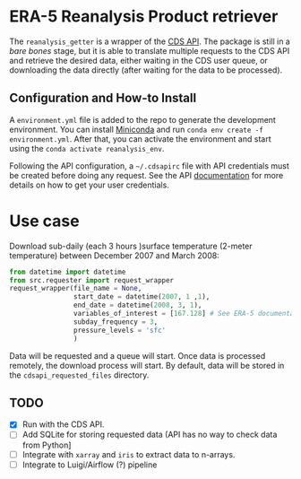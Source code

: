 # ERA-5 Reanalysis Product retriever

The `reanalysis_getter` is a wrapper of the [CDS API][1]. The package is still
in a _bare bones_ stage, but it is able to translate multiple requests to the
CDS API and retrieve the desired data, either waiting in the CDS user queue, or
downloading the data directly (after waiting for the data to be processed). 

## Configuration and How-to Install

A `environment.yml` file is added to the repo to generate the development
environment. You can install [Miniconda][3] and run `conda env create -f
environment.yml`. After that, you can activate the environment and start using
the `conda activate reanalysis_env`. 

Following the API configuration, a `~/.cdsapirc` file with API credentials must
be created before doing any request. See the API [documentation][2] for more
details on how to get your user credentials. 

# Use case

Download sub-daily (each 3 hours )surface temperature (2-meter temperature)
between December 2007 and March 2008: 

```python
from datetime import datetime
from src.requester import request_wrapper
request_wrapper(file_name = None, 
                start_date = datetime(2007, 1 ,1),
                end_date = datetime(2008, 3, 1),
                variables_of_interest = [167.128] # See ERA-5 documentation for more on this
                subday_frequency = 3,
                pressure_levels = 'sfc'
                )
```

Data will be requested and a queue will start. Once data is processed remotely,
the download process will start. By default, data will be stored in the
`cdsapi_requested_files` directory. 


## TODO

 - [x] Run with the CDS API.
 - [ ] Add SQLite for storing requested data (API has no way to check data from
   Python]
 - [ ] Integrate with `xarray` and `iris` to extract data to n-arrays. 
 - [ ] Integrate to Luigi/Airflow (?) pipeline 

[1]: https://cds.climate.copernicus.eu/cdsapp#!/home
[2]: https://cds.climate.copernicus.eu/api-how-to
[3]: https://docs.conda.io/en/latest/miniconda.html
